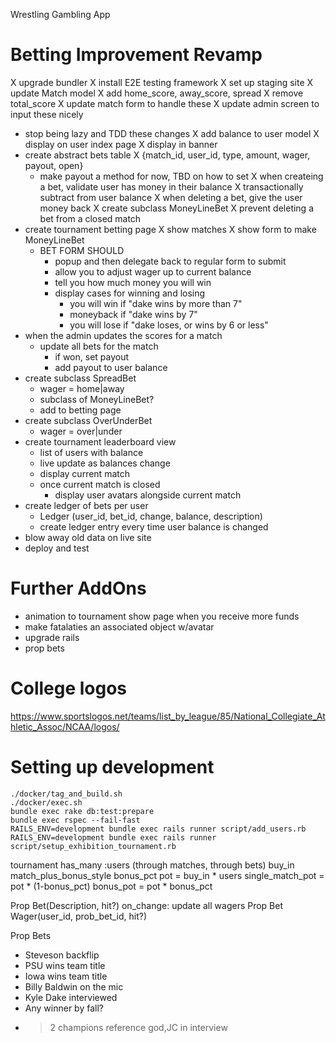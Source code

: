 Wrestling Gambling App

# Betting Improvement Revamp
X upgrade bundler
X install E2E testing framework
X set up staging site
X update Match model
  X add home_score, away_score, spread
  X remove total_score
  X update match form to handle these
  X update admin screen to input these nicely
- stop being lazy and TDD these changes
X add balance to user model
  X display on user index page
  X display in banner
- create abstract bets table
  X {match_id, user_id, type, amount, wager, payout, open}
  - make payout a method for now, TBD on how to set
  X when createing a bet, validate user has money in their balance
    X transactionally subtract from user balance
  X when deleting a bet, give the user money back
  X create subclass MoneyLineBet
X prevent deleting a bet from a closed match
- create tournament betting page
  X show matches
  X show form to make MoneyLineBet
  - BET FORM SHOULD
    - popup and then delegate back to regular form to submit
    - allow you to adjust wager up to current balance
    - tell you how much money you will win
    - display cases for winning and losing
      - you will win if "dake wins by more than 7"
      - moneyback if "dake wins by 7"
      - you will lose if "dake loses, or wins by 6 or less"
- when the admin updates the scores for a match
  - update all bets for the match
    - if won, set payout
    - add payout to user balance
- create subclass SpreadBet
  - wager = home|away
  - subclass of MoneyLineBet?
  - add to betting page
- create subclass OverUnderBet
  - wager = over|under
- create tournament leaderboard view
  - list of users with balance
  - live update as balances change 
  - display current match
  - once current match is closed
    - display user avatars alongside current match
- create ledger of bets per user
  - Ledger (user_id, bet_id, change, balance, description)
  - create ledger entry every time user balance is changed
- blow away old data on live site
- deploy and test

# Further AddOns
- animation to tournament show page when you receive more funds
- make fatalaties an associated object w/avatar
- upgrade rails
- prop bets

# College logos
https://www.sportslogos.net/teams/list_by_league/85/National_Collegiate_Athletic_Assoc/NCAA/logos/

# Setting up development
```
./docker/tag_and_build.sh
./docker/exec.sh
bundle exec rake db:test:prepare
bundle exec rspec --fail-fast
RAILS_ENV=development bundle exec rails runner script/add_users.rb
RAILS_ENV=development bundle exec rails runner script/setup_exhibition_tournament.rb
```

tournament
  has_many :users (through matches, through bets)
  buy_in
  match_plus_bonus_style
    bonus_pct
    pot = buy_in * users
    single_match_pot = pot * (1-bonus_pct)
    bonus_pot = pot * bonus_pct

Prop Bet(Description, hit?)
  on_change: update all wagers
Prop Bet Wager(user_id, prob_bet_id, hit?)

Prop Bets
- Steveson backflip
- PSU wins team title
- Iowa wins team title
- Billy Baldwin on the mic
- Kyle Dake interviewed
- Any winner by fall?
- >2 champions reference god,JC in interview
